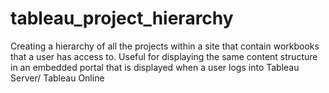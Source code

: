 # tableau_project_hierarchy
Creating a hierarchy of all the projects within a site that contain workbooks that a user has access to. Useful for displaying the same content structure in an embedded portal that is displayed when a user logs into Tableau Server/ Tableau Online
